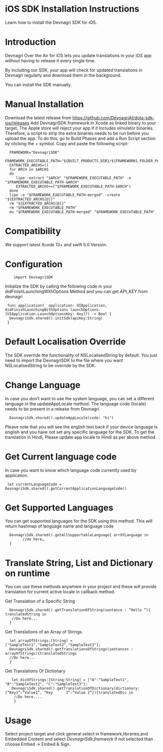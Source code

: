 # iOS SDK Installation Instructions
Learn how to install the Devnagri SDK for iOS.

# Introduction
Devnagri Over the Air for iOS lets you update translations in your iOS app without having to release it every single time.

By including our SDK, your app will check for updated translations in Devnagri regularly and download them in the background.

You can install the SDK manually.

# Manual Installation
Download the latest release from https://github.com/DevnagriAI/dota-sdk-ios/releases 
Add DevnagriSDK.framework in Xcode as linked binary to your target.
The Apple store will reject your app if it includes simulator binaries. Therefore, a script to strip the extra binaries needs to be run before you upload the app. To do this, go to Build Phases and add a Run Script section by clicking the + symbol. Copy and paste the following script:

      FRAMEWORK="DevnagriSDK"
      FRAMEWORK_EXECUTABLE_PATH="${BUILT_PRODUCTS_DIR}/${FRAMEWORKS_FOLDER_PATH}/$FRAMEWORK.framework/$FRAMEWORK"
      EXTRACTED_ARCHS=()
      for ARCH in $ARCHS
      do
         lipo -extract "$ARCH" "$FRAMEWORK_EXECUTABLE_PATH" -o "$FRAMEWORK_EXECUTABLE_PATH-$ARCH"
         EXTRACTED_ARCHS+=("$FRAMEWORK_EXECUTABLE_PATH-$ARCH")
      done
      lipo -o "$FRAMEWORK_EXECUTABLE_PATH-merged" -create "${EXTRACTED_ARCHS[@]}"
      rm "${EXTRACTED_ARCHS[@]}"
      rm "$FRAMEWORK_EXECUTABLE_PATH"
      mv "$FRAMEWORK_EXECUTABLE_PATH-merged" "$FRAMEWORK_EXECUTABLE_PATH"

# Compatibility
We support latest Xcode 13+ and swift 5.0 Version.

# Configuration

        import DevnagriSDK

Initialize the SDK by calling the following code in your didFinishLaunchingWithOptions Method and you can get API_KEY from devnagri

     func application(_ application: UIApplication, didFinishLaunchingWithOptions launchOptions: [UIApplication.LaunchOptionsKey: Any]?) -> Bool {
      DevnagriSdk.shared().initSdk(apiKey:String)
     }
     
# Default Localisation Override
   The SDK override the functionality of NSLocalisedString by default. You just need to import the DevnagriSDK to the file where you want NSLocalisedString to be override by the SDK.
   
# Change Language
In case you don't want to use the system language, you can set a different language in the updateAppLocale method. The language code (locale) needs to be present in a release from Devnagri.

      DavnagriSdk.shared().updateAppLocale(code: "hi")
      
  Please note that you will see the english text back if your device language is english and you have not set any specific language for the SDK. To get the translation in Hindi, Please update app locale to Hindi as per above method.
  
# Get Current language code
In case you want to know which language code currently used by application.

     let currentLanguageCode = DevnagriSdk.shared().getCurrentApplicationLanguageCode()

# Get Supported Languages
You can get supported languages for the SDK using this method. This will return hashmap of language name and language code

      DevnagriSdk.shared().getAllSupportableLanguage{ arrOfLanguage in
            //do here…
      } 
 
# Translate String, List and Dictionary on runtime
You can use these methods anywhere in your project and these will provide translation for current active locale in callback method.

Get Translation of a Specific String

      DevnagriSdk.shared().getTranslationOfString(sentance : ”Hello ”){ translatedString in
       //Do here...
      }

Get Translations of an Array of Strings.

      let arrayOfStrings:[String] = ["SampleText1","SampleText2","SampleText3"];
      DevnagriSdk.shared().getTranslationsOfStrings(sentances : arrayOfStrings){translatedStrings
      //Do here...
      }

Get Translations Of Dictionary

       let dicOfStrings:[String:String] = ["A":"SampleText1", "B":"SampleText2", "C":"SampleText3"];
       DevnagriSdk.shared().getTranslationOfDictionary(dictionary:[“Key1”:”Value1”, “Key      2”:”Value 2”]){translatedDic in
        //Do here....
        }

# Usage

Select project target and click general select in framework,libraries,and Embedded Content and select *DevnagriSdk.framwork* if not selected 
than choose Embed -> Embed & Sign.

      
  
